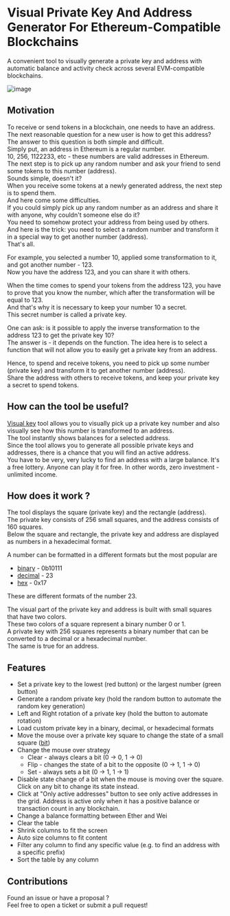 # Visual Private Key And Address Generator For Ethereum-Compatible Blockchains

A convenient tool to visually generate a private key and address with automatic balance and activity check across several EVM-compatible blockchains.

![image](https://user-images.githubusercontent.com/18450062/169537786-8c3decf1-6d57-41b6-bc64-8aedbf5b1bd5.png)

## Motivation

To receive or send tokens in a blockchain, one needs to have an address.  
The next reasonable question for a new user is how to get this address?  
The answer to this question is both simple and difficult.  
Simply put, an address in Ethereum is a regular number.  
10, 256, 1122233, etc - these numbers are valid addresses in Ethereum.  
The next step is to pick up any random number and ask your friend to send some tokens to this number (address).  
Sounds simple, doesn't it?  
When you receive some tokens at a newly generated address, the next step is to spend them.  
And here come some difficulties.  
If you could simply pick up any random number as an address and share it with anyone, why couldn't someone else do it?  
You need to somehow protect your address from being used by others.  
And here is the trick: you need to select a random number and transform it in a special way to get another number (address).  
That's all.  

For example, you selected a number 10, applied some transformation to it, and got another number - 123.  
Now you have the address 123, and you can share it with others.  

When the time comes to spend your tokens from the address 123, you have to prove that you know the number, which after the transformation will be equal to 123.  
And that's why it is necessary to keep your number 10 a secret.  
This secret number is called a private key.  

One can ask: is it possible to apply the inverse transformation to the address 123 to get the private key 10?  
The answer is - it depends on the function. The idea here is to select a function that will not allow you to easily get a private key from an address.

Hence, to spend and receive tokens, you need to pick up some number (private key) and transform it to get another number (address).  
Share the address with others to receive tokens, and keep your private key a secret to spend tokens.

## How can the tool be useful?

[Visual key](https://visualkey.link) tool allows you to visually pick up a private key number and also visually see how this number is transformed to an address.  
The tool instantly shows balances for a selected address.  
Since the tool allows you to generate all possible private keys and addresses, there is a chance that you will find an active address.  
You have to be very, very lucky to find an address with a large balance. It's a free lottery. Anyone can play it for free. In other words, zero investment - unlimited income.

## How does it work ?

The tool displays the square (private key) and the rectangle (address).  
The private key consists of 256 small squares, and the address consists of 160 squares.  
Below the square and rectangle, the private key and address are displayed as numbers in a hexadecimal format.  

A number can be formatted in a different formats but the most popular are
 - [binary](https://en.wikipedia.org/wiki/Binary_number) - 0b10111
 - [decimal](https://en.wikipedia.org/wiki/Decimal) - 23
 - [hex](https://en.wikipedia.org/wiki/Hexadecimal) - 0x17

These are different formats of the number 23.

The visual part of the private key and address is built with small squares that have two colors.  
These two colors of a square represent a binary number 0 or 1.  
A private key with 256 squares represents a binary number that can be converted to a decimal or a hexadecimal number.  
The same is true for an address.

## Features

- Set a private key to the lowest (red button) or the largest number (green button)
- Generate a random private key (hold the random button to automate the random key generation)
- Left and Right rotation of a private key (hold the button to automate rotation)
- Load custom private key in a binary, decimal, or hexadecimal formats
- Move the mouse over a private key square to change the state of a small square ([bit](https://en.wikipedia.org/wiki/Bit))
- Change the mouse over strategy
  - Clear - always clears a bit (0 -> 0, 1 -> 0)
  - Flip - changes the state of a bit to the opposite (0 -> 1, 1 -> 0)
  - Set - always sets a bit (0 -> 1, 1 -> 1)
- Disable state change of a bit when the mouse is moving over the square. Click on any bit to change its state instead.
- Click at "Only active addresses" button to see only active addresses in the grid. Address is active only when it has a positive balance or transaction count in any blockchain.
- Change a balance formatting between Ether and Wei
- Clear the table
- Shrink columns to fit the screen
- Auto size columns to fit content
- Filter any column to find any specific value (e.g. to find an address with a specific prefix)
- Sort the table by any column

## Contributions

Found an issue or have a proposal ?  
Feel free to open a ticket or submit a pull request!
